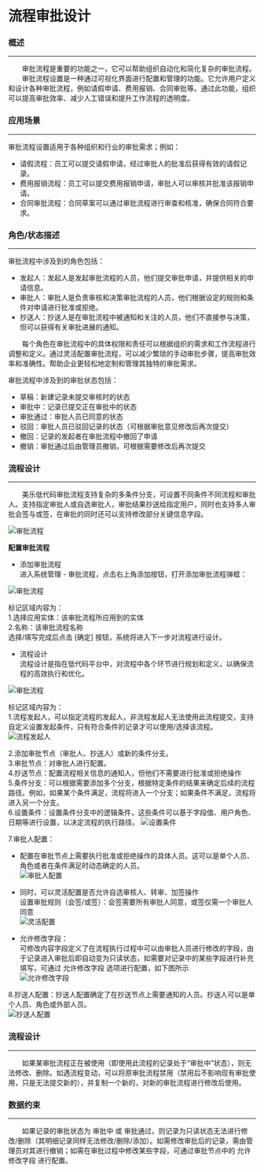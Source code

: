 # 流程审批设计
### 概述
---------------
&emsp;&emsp;审批流程是重要的功能之一，它可以帮助组织自动化和简化复杂的审批流程。  
&emsp;&emsp;审批流程设置是一种通过可视化界面进行配置和管理的功能。它允许用户定义和设计各种审批流程，例如请假申请、费用报销、合同审批等。通过此功能，组织可以提高审批效率、减少人工错误和提升工作流程的透明度。

### 应用场景
---------------
审批流程设置适用于各种组织和行业的审批需求；例如：  
* 请假流程：员工可以提交请假申请，经过审批人的批准后获得有效的请假记录。  
* 费用报销流程：员工可以提交费用报销申请，审批人可以审核并批准该报销申请。  
* 合同审批流程：合同草案可以通过审批流程进行审查和核准，确保合同符合要求。  

### 角色/状态描述
---------------
审批流程中涉及到的角色包括：  
* 发起人：发起人是发起审批流程的人员，他们提交审批申请，并提供相关的申请信息。  
* 审批人：审批人是负责审核和决策审批流程的人员，他们根据设定的规则和条件对申请进行批准或拒绝。  
* 抄送人：抄送人是在审批流程中被通知和关注的人员，他们不直接参与决策，但可以获得有关审批进展的通知。  

&emsp;&emsp;每个角色在审批流程中的具体权限和责任可以根据组织的需求和工作流程进行调整和定义。通过灵活配置审批流程，可以减少繁琐的手动审批步骤，提高审批效率和准确性。帮助企业更轻松地定制和管理其独特的审批需求。

审批流程中涉及到的审批状态包括：  
* 草稿：新建记录未提交审核时的状态  
* 审批中：记录已提交正在审批中的状态  
* 审批通过：审批人员已同意的状态  
* 驳回：审批人员已驳回记录的状态（可根据审批意见修改后再次提交）  
* 撤回：记录的发起者在审批流程中撤回了申请  
* 撤销：审批通过后由管理员撤销，可根据需要修改后再次提交  

### 流程设计
---------------
&emsp;&emsp;美乐低代码审批流程支持复杂的多条件分支，可设置不同条件不同流程和审批人。支持指定审批人或自选审批人，审批结果抄送给指定用户，同时也支持多人审批会签与或签，在审批的同时还可以支持修改部分关键信息字段。

![审批流程](https://mldocs.ks3-cn-beijing.ksyuncs.com/%E6%B5%81%E7%A8%8B%E5%AE%A1%E6%89%B9%E8%AE%BE%E8%AE%A1/%E6%B5%81%E7%A8%8B%E8%AE%BE%E8%AE%A1.png)

**配置审批流程**

* 添加审批流程  
进入系统管理 - 审批流程，点击右上角添加按钮，打开添加审批流程弹框：

![审批流程](https://mldocs.ks3-cn-beijing.ksyuncs.com/%E6%B5%81%E7%A8%8B%E5%AE%A1%E6%89%B9%E8%AE%BE%E8%AE%A1/%E6%B7%BB%E5%8A%A0%E5%AE%A1%E6%89%B9%E6%B5%81%E7%A8%8B.png)

标记区域内容为：  
1.选择应用实体：该审批流程所应用到的实体  
2.名称：该审批流程名称  
选择/填写完成后点击 [确定] 按钮，系统将进入下一步对流程进行设计。

* 流程设计  
流程设计是指在低代码平台中，对流程中各个环节进行规划和定义，以确保流程的高效执行和优化。

![审批流程](https://mldocs.ks3-cn-beijing.ksyuncs.com/%E6%B5%81%E7%A8%8B%E5%AE%A1%E6%89%B9%E8%AE%BE%E8%AE%A1/%E6%B5%81%E7%A8%8B%E8%AE%BE%E8%AE%A1%E5%BC%B9%E6%A1%86.png)

标记区域内容为：  
1.流程发起人，可以指定流程的发起人，非流程发起人无法使用此流程提交，支持自定义设置发起条件，只有符合条件的记录才可以使用/选择该流程。
![流程发起人](https://mldocs.ks3-cn-beijing.ksyuncs.com/%E6%B5%81%E7%A8%8B%E5%AE%A1%E6%89%B9%E8%AE%BE%E8%AE%A1/%E6%B5%81%E7%A8%8B%E5%8F%91%E8%B5%B7%E4%BA%BA.png)

2.添加审批节点（审批人、抄送人）或新的条件分支。  
3.审批节点：对审批人进行配置。  
4.抄送节点：配置流程相关信息的通知人，但他们不需要进行批准或拒绝操作  
5.条件分支：可以根据需要添加多个分支，根据特定条件的结果来确定后续的流程路径。例如，如果某个条件满足，流程将进入一个分支；如果条件不满足，流程将进入另一个分支。  
6.设置条件：设置条件分支中的逻辑条件，这些条件可以基于字段值、用户角色、日期等进行设置，以决定流程的执行路径。
![设置条件](https://mldocs.ks3-cn-beijing.ksyuncs.com/%E6%B5%81%E7%A8%8B%E5%AE%A1%E6%89%B9%E8%AE%BE%E8%AE%A1/%E8%AE%BE%E7%BD%AE%E6%9D%A1%E4%BB%B6.png)

7.审批人配置：
* 配置在审批节点上需要执行批准或拒绝操作的具体人员。这可以是单个人员、角色或者在条件满足时动态确定的人员。  
![审批人配置](https://mldocs.ks3-cn-beijing.ksyuncs.com/%E6%B5%81%E7%A8%8B%E5%AE%A1%E6%89%B9%E8%AE%BE%E8%AE%A1/%E5%AE%A1%E6%89%B9%E4%BA%BA%E9%85%8D%E7%BD%AE.png)

* 同时，可以灵活配置是否允许自选审核人、转审、加签操作  
设置审批规则（会签/或签）：会签需要所有审批人同意，或签仅需一个审批人同意  
![灵活配置](https://mldocs.ks3-cn-beijing.ksyuncs.com/%E6%B5%81%E7%A8%8B%E5%AE%A1%E6%89%B9%E8%AE%BE%E8%AE%A1/%E4%BC%9A%E7%AD%BE%E6%88%96%E7%AD%BE.png)

* 允许修改字段：  
可修改内容字段定义了在流程执行过程中可以由审批人员进行修改的字段，由于记录进入审批后即自动变为只读状态，如需要对记录中的某些字段进行补充填写，可通过 允许修改字段 选项进行配置，如下图所示  
![允许修改字段](https://mldocs.ks3-cn-beijing.ksyuncs.com/%E6%B5%81%E7%A8%8B%E5%AE%A1%E6%89%B9%E8%AE%BE%E8%AE%A1/%E5%85%81%E8%AE%B8%E4%BF%AE%E6%94%B9%E5%AD%97%E6%AE%B5.png)

8.抄送人配置：抄送人配置确定了在抄送节点上需要通知的人员。抄送人可以是单个人员、角色或外部人员。  
![抄送人配置](https://mldocs.ks3-cn-beijing.ksyuncs.com/%E6%B5%81%E7%A8%8B%E5%AE%A1%E6%89%B9%E8%AE%BE%E8%AE%A1/%E6%8A%84%E9%80%81%E4%BA%BA%E9%85%8D%E7%BD%AE.png)

### 流程设计
---------------
&emsp;&emsp;如果某审批流程正在被使用（即使用此流程的记录处于“审批中”状态），则无法修改、删除。如遇流程变动，可以将原审批流程禁用（禁用后不影响现有审批使用，只是无法提交新的），并复制一个新的，对新的审批流程进行修改后使用。

### 数据约束
---------------
&emsp;&emsp;如果记录的审批状态为 审批中 或 审批通过，则记录为只读状态无法进行修改/删除（其明细记录同样无法修改/删除/添加）。如需修改审批后的记录，需由管理员对其进行撤销；如需在审批过程中修改某些字段，可通过审批节点中的 允许修改字段 进行配置。


